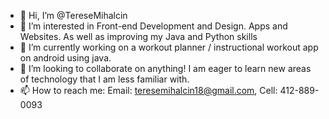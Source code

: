 - 👋 Hi, I’m @TereseMihalcin
- 👀 I’m interested in Front-end Development and Design. Apps and Websites. As well as improving my Java and Python skills
- 🌱 I’m currently working on a workout planner / instructional workout app on android using java.
- 💞️ I’m looking to collaborate on anything! I am eager to learn new areas of technology that I am less familiar with. 
- 📫 How to reach me: Email: teresemihalcin18@gmail.com, Cell: 412-889-0093

<!---
TereseMihalcin/TereseMihalcin is a ✨ special ✨ repository because its `README.md` (this file) appears on your GitHub profile.
You can click the Preview link to take a look at your changes.
--->
